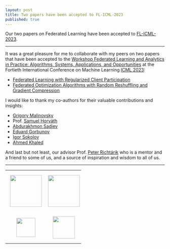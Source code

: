 ```yaml
---
layout: post
title: Two papers have been accepted to FL-ICML-2023
published: true
---
```


Our two papers on Federated Learning have been accepted to [FL-ICML-2023](https://fl-icml2023.github.io/). 

---

It was a great pleasure for me to collaborate with my peers on two papers that have been accepted to the [Workshop Federated Learning and Analytics in Practice: Algorithms, Systems, Applications, and Opportunities](https://fl-icml2023.github.io/) at the Fortieth International Conference on Machine Learning [ICML 2023](https://icml.cc/Conferences/2023):

* [Federated Learning with Regularized Client Participation](https://arxiv.org/abs/2302.03662)
* [Federated Optimization Algorithms with Random Reshuffling and Gradient Compression](https://arxiv.org/abs/2206.07021)

I would like to thank my co-authors for their valuable contributions and insights:

* [Grigory Malinovsky](https://grigory-malinovsky.github.io/)
* Prof. [Samuel Horváth](https://sites.google.com/view/samuelhorvath) 
* [Abdurakhmon Sadiev](https://scholar.google.com/citations?user=g0CzD50AAAAJ&hl=ru)
* [Eduard Gorbunov](https://eduardgorbunov.github.io/)
* [Igor Sokolov](https://scholar.google.com/citations?user=OBbPecwAAAAJ&hl=en)
* [Ahmed Khaled](https://www.akhaled.org/)

And last but not least, our advisor Prof. [Peter Richtárik](https://richtarik.org/) who is a mentor and a friend to some of us, and a source of inspiration and wisdom to all of us.

---

<table style="text-align:center;">

<tr>
<td style="padding:15px;text-align:center;vertical-align:middle"> <img height="100px" src="https://burlachenkok.github.io/materials/KAUST-logo.svg"/> </td> 
<td style="padding:5px;text-align:center;vertical-align:middle"> <img height="100px" src="https://burlachenkok.github.io/materials/MBZUAI_Logo.png"/> </td> 
</tr>

<tr>
<td style="padding:15px;text-align:center;vertical-align:middle"> <img height="60px" src="https://burlachenkok.github.io/materials/princeton-university-logo.png"/> </td> 
<td style="padding:15px;text-align:center;vertical-align:middle"> <img height="70px" src="https://burlachenkok.github.io/materials/SDAIA-Logo-2.png"/> </td> 
</tr>

</table>
